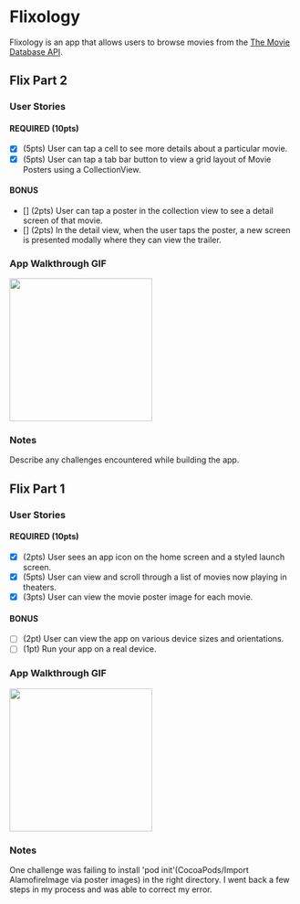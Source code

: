  # Flixology

Flixology is an app that allows users to browse movies from the [The Movie Database API](http://docs.themoviedb.apiary.io/#).

## Flix Part 2

### User Stories

#### REQUIRED (10pts)
- [X] (5pts) User can tap a cell to see more details about a particular movie.
- [X] (5pts) User can tap a tab bar button to view a grid layout of Movie Posters using a CollectionView.

#### BONUS
- [] (2pts) User can tap a poster in the collection view to see a detail screen of that movie.
- [] (2pts) In the detail view, when the user taps the poster, a new screen is presented modally where they can view the trailer.

### App Walkthrough GIF
<img src="YOUR_GIF_URL_HERE" width=250><br>

### Notes
Describe any challenges encountered while building the app.

## Flix Part 1

### User Stories

#### REQUIRED (10pts)

- [x] (2pts) User sees an app icon on the home screen and a styled launch screen.
- [x] (5pts) User can view and scroll through a list of movies now playing in theaters.
- [x] (3pts) User can view the movie poster image for each movie.

#### BONUS

- [ ] (2pt) User can view the app on various device sizes and orientations.
- [ ] (1pt) Run your app on a real device.

### App Walkthrough GIF

<img src="http://g.recordit.co/BoYaeJ5boa.gif" width=250>

### Notes

One challenge was failing to install 'pod init'(CocoaPods/Import AlamofireImage via poster images) in the right directory. I went back a few steps in my process and was able to correct my error.

